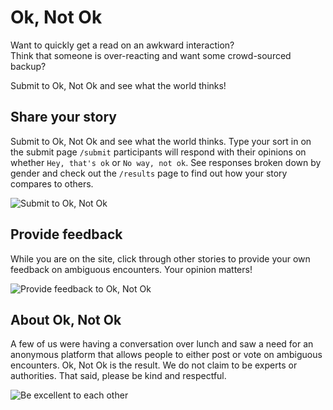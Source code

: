 # Ok, Not Ok
Want to quickly get a read on an awkward interaction? 	
Think that someone is over-reacting and want some crowd-sourced backup? 	

Submit to Ok, Not Ok and see what the world thinks!

## Share your story	
Submit to Ok, Not Ok and see what the world thinks. Type your sort in on the submit page `/submit` participants will respond with their opinions on whether `Hey, that's ok` or `No way, not ok`. See responses broken down by gender and check out the `/results` page to find out how your story compares to others. 	

<!-- TODO: Replace with gifs from hosted site -->	
![Submit to Ok, Not Ok](http://sorting-hat-bot.herokuapp.com/images/submit.gif)	

 ## Provide feedback	
 While you are on the site, click through other stories to provide your own feedback on ambiguous encounters. Your opinion matters!	

<!-- TODO: Replace with gifs from hosted site -->	
![Provide feedback to Ok, Not Ok](http://sorting-hat-bot.herokuapp.com/images/rating.gif)	

## About Ok, Not Ok	
 A few of us were having a conversation over lunch and saw a need for an anonymous platform that allows people to either post or vote on ambiguous encounters.  Ok, Not Ok is the result.  We do not claim to be experts or authorities.  That said, please be kind and respectful. 	
 
 ![Be excellent to each other](https://media.giphy.com/media/HM7hTQhsjSIFy/giphy.gif)
